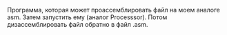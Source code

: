 Программа, которая может проассемблировать файл на моем аналоге asm. Затем запустить ему (аналог Processsor). Потом дизассемблировать файл обратно в файл .asm.
